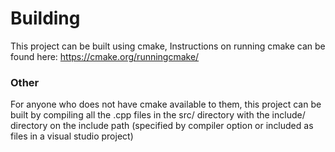 # Building
This project can be built using cmake, Instructions on running cmake can be found here: https://cmake.org/runningcmake/
### Other
For anyone who does not have cmake available to them, this project can be built by compiling all the .cpp files in the src/ directory with the include/ directory on the include path (specified by compiler option or included as files in a visual studio project)
